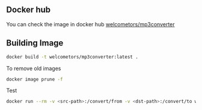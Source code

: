 ## Docker hub

You can check the image in docker hub [welcometors/mp3converter](https://hub.docker.com/r/welcometors/mp3converter)

## Building Image

```sh
docker build -t welcometors/mp3converter:latest .
```

To remove old images

```sh
docker image prune -f
```

Test

```sh
docker run --rm -v <src-path>:/convert/from -v <dst-path>:/convert/to welcometors/mp3converter
```
